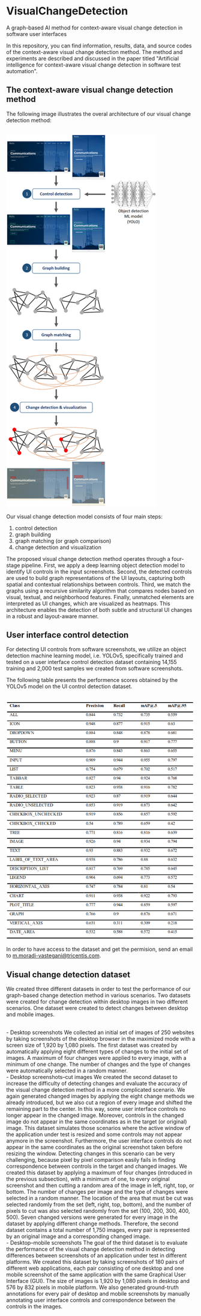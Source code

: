 # VisualChangeDetection
A graph-based AI method for context-aware visual change detection in software user interfaces

In this repository, you can find information, results, data, and source codes of the context-aware visual change detection method. The method and experiments are described and discussed in the paper titled "Artificial intelligence for context-aware visual change detection in software test automation".

<h2>The context-aware visual change detection method</h2>
<p>The following image illustrates the overal architecture of our visual change detection method:</p>
<br>
<img width="400" src="https://github.com/mmoradi-iut/VisualChangeDetection/blob/main/Figure-1.jpg">

Our visual change detection model consists of four main steps:
1) control detection
2) graph building
3) graph matching (or graph comparison)
4) change detection and visualization

The proposed visual change detection method operates through a four-stage pipeline. First, we apply a deep learning object detection model to identify UI controls in the input screenshots. Second, the detected controls are used to build graph representations of the UI layouts, capturing both spatial and contextual relationships between controls. Third, we match the graphs using a recursive similarity algorithm that compares nodes based on visual, textual, and neighborhood features. Finally, unmatched elements are interpreted as UI changes, which are visualized as heatmaps. This architecture enables the detection of both subtle and structural UI changes in a robust and layout-aware manner.

<h2>User interface control detection</h2>
<p>For detecting UI controls from software screenshots, we utilize an object detection machine learning model, i.e. YOLOv5, specifically trained and tested on a user interface control detection dataset containing 14,155 training and 2,000 test samples we created from software screenshots.</p>
<p>The following table presents the performence scores obtained by the YOLOv5 model on the UI control detection dataset.</p>
<br>
<img width="500" src="https://github.com/mmoradi-iut/VisualChangeDetection/blob/main/Table-1.jpg">

In order to have access to the dataset and get the permision, send an email to m.moradi-vastegani@tricentis.com.

<h2>Visual change detection dataset</h2>
<p>We created three different datasets in order to test the performance of our graph-based change detection method in various scenarios. Two datasets were created for change detection within desktop images in two different scenarios. One dataset were created to detect changes between desktop and mobile images.</p>
<br>
- Desktop screenshots
We collected an initial set of images of 250 websites by taking screenshots of the desktop browser in the maximized mode with a screen size of 1,920 by 1,080 pixels. The first dataset was created by automatically applying eight different types of changes to the initial set of images. A maximum of four changes were applied to every image, with a minimum of one change. The number of changes and the type of changes were automatically selected in a random manner.
<br>
- Desktop screenshots–cut images
We created the second dataset to increase the difficulty of detecting changes and evaluate the accuracy of the visual change detection method in a more complicated scenario. We again generated changed images by applying the eight change methods we already introduced, but we also cut a region of every image and shifted the remaining part to the center. In this way, some user interface controls no longer appear in the changed image. Moreover, controls in the changed image do not appear in the same coordinates as in the target (or original) image.
This dataset simulates those scenarios where the active window of the application under test is resized and some controls may not appear anymore in the screenshot. Furthermore, the user interface controls do not appear in the same coordinates as the original screenshot taken before resizing the window. Detecting changes in this scenario can be very challenging, because pixel by pixel comparison easily fails in finding correspondence between controls in the target and changed images.
We created this dataset by applying a maximum of four changes (introduced in the previous subsection), with a minimum of one, to every original screenshot and then cutting a random area of the image in left, right, top, or bottom. The number of changes per image and the type of changes were selected in a random manner. The location of the area that must be cut was selected randomly from the set (left, right, top, bottom), and the number of pixels to cut was also selected randomly from the set (100, 200, 300, 400, 500). Seven changed versions were generated for every image in the dataset by applying different change methods. Therefore, the second dataset contains a total number of 1,750 images, every pair is represented by an original image and a corresponding changed image.
<br>
- Desktop–mobile screenshots
The goal of the third dataset is to evaluate the performance of the visual change detection method in detecting differences between screenshots of an application under test in different platforms. We created this dataset by taking screenshots of 180 pairs of different web applications, each pair consisting of one desktop and one mobile screenshot of the same application with the same Graphical User Interface (GUI). The size of images is 1,920 by 1,080 pixels in desktop and 576 by 832 pixels in mobile platform. We also generated ground-truth annotations for every pair of desktop and mobile screenshots by manually annotating user interface controls and correspondence between the controls in the images.
